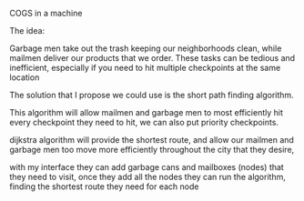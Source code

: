 
COGS in a machine

The idea:

Garbage men take out the trash keeping our neighborhoods clean, while mailmen deliver our products that we order. These tasks can be tedious and inefficient, especially if you need to hit multiple checkpoints at the same location

The solution that I propose we could use is the short path finding algorithm.

This algorithm will allow mailmen and garbage men to most efficiently hit every checkpoint they need to hit, we can also put priority checkpoints. 

dijkstra algorithm will provide the shortest route, and allow our mailmen and garbage men too move more efficiently throughout the city that they desire, 

with my interface they can add garbage cans and mailboxes (nodes) that they need to visit, once they add all the nodes they can run the algorithm, finding the shortest route they need for each node
